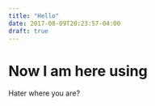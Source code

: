 ```yaml
---
title: "Hello"
date: 2017-08-09T20:23:57-04:00
draft: true
---
```

# Now I am here using 
Hater where you are?

